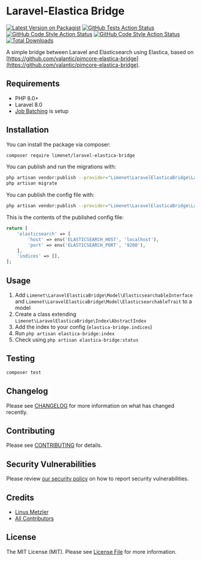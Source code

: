 # Laravel-Elastica Bridge

[![Latest Version on Packagist](https://img.shields.io/packagist/v/limenet/laravel-elastica-bridge.svg?style=flat-square)](https://packagist.org/packages/limenet/laravel-elastica-bridge)
[![GitHub Tests Action Status](https://img.shields.io/github/workflow/status/limenet/laravel-elastica-bridge/run-tests?label=tests)](https://github.com/limenet/laravel-elastica-bridge/actions/workflows/run-tests.yml?query=workflow%3APsalm+branch%3Amain)
[![GitHub Code Style Action Status](https://img.shields.io/github/workflow/status/limenet/laravel-elastica-bridge/Check%20&%20fix%20styling?label=code%20style)](https://github.com/limenet/laravel-elastica-bridge/actions/workflows/psalm.yml?query=workflow%3APsalm+branch%3Amain)
[![GitHub Code Style Action Status](https://img.shields.io/github/workflow/status/limenet/laravel-elastica-bridge/Psalm?label=psalm)](https://github.com/limenet/laravel-elastica-bridge/actions/workflows/php-cs-fixer.yml?query=workflow%3APsalm+branch%3Amain)
[![Total Downloads](https://img.shields.io/packagist/dt/limenet/laravel-elastica-bridge.svg?style=flat-square)](https://packagist.org/packages/limenet/laravel-elastica-bridge)

A simple bridge between Laravel and Elasticsearch using Elastica, based on [https://github.com/valantic/pimcore-elastica-bridge](https://github.com/valantic/pimcore-elastica-bridge).


## Requirements

- PHP 8.0+
- Laravel 8.0
- [Job Batching](https://laravel.com/docs/8.x/queues#job-batching) is setup

## Installation

You can install the package via composer:

```bash
composer require limenet/laravel-elastica-bridge
```

You can publish and run the migrations with:

```bash
php artisan vendor:publish --provider="Limenet\LaravelElasticaBridge\LaravelElasticaBridgeServiceProvider" --tag="elastica-bridge-migrations"
php artisan migrate
```

You can publish the config file with:
```bash
php artisan vendor:publish --provider="Limenet\LaravelElasticaBridge\LaravelElasticaBridgeServiceProvider" --tag="elastica-bridge-config"
```

This is the contents of the published config file:

```php
return [
    'elasticsearch' => [
        'host' => env('ELASTICSEARCH_HOST', 'localhost'),
        'port' => env('ELASTICSEARCH_PORT', '9200'),
    ],
    'indices' => [],
];

```

## Usage

1. Add `Limenet\LaravelElasticaBridge\Model\ElasticsearchableInterface` and `Limenet\LaravelElasticaBridge\Model\ElasticsearchableTrait` to a model
2. Create a class extending `Limenet\LaravelElasticaBridge\Index\AbstractIndex`
3. Add the index to your config (`elastica-bridge.indices`)
4. Run `php artisan elastica-bridge:index`
5. Check using `php artisan elastica-bridge:status`

## Testing

```bash
composer test
```

## Changelog

Please see [CHANGELOG](CHANGELOG.md) for more information on what has changed recently.

## Contributing

Please see [CONTRIBUTING](.github/CONTRIBUTING.md) for details.

## Security Vulnerabilities

Please review [our security policy](../../security/policy) on how to report security vulnerabilities.

## Credits

- [Linus Metzler](https://github.com/limenet)
- [All Contributors](../../contributors)

## License

The MIT License (MIT). Please see [License File](LICENSE.md) for more information.
